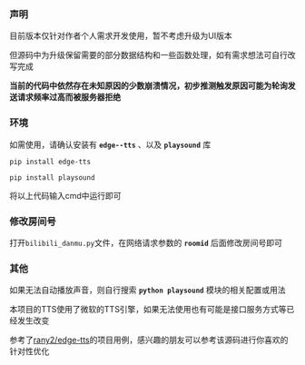 ### 声明

目前版本仅针对作者个人需求开发使用，暂不考虑升级为UI版本

但源码中为升级保留需要的部分数据结构和一些函数处理，如有需求想法可自行改写完成

**当前的代码中依然存在未知原因的少数崩溃情况，初步推测触发原因可能为轮询发送请求频率过高而被服务器拒绝**

### 环境

如需使用，请确认安装有 **`edge--tts`** 、以及 **`playsound`** 库
```
pip install edge-tts
```
```
pip install playsound
```
将以上代码输入cmd中运行即可

### 修改房间号
打开`bilibili_danmu.py`文件，在网络请求参数的 **`roomid`** 后面修改房间号即可

### 其他

如果无法自动播放声音，则自行搜索 **`python playsound`** 模块的相关配置或用法

本项目的TTS使用了微软的TTS引擎，如果无法使用也有可能是接口服务方式等已经发生改变

参考了[rany2/edge-tts](https://github.com/rany2/edge-tts)的项目用例，感兴趣的朋友可以参考该源码进行你喜欢的针对性优化
